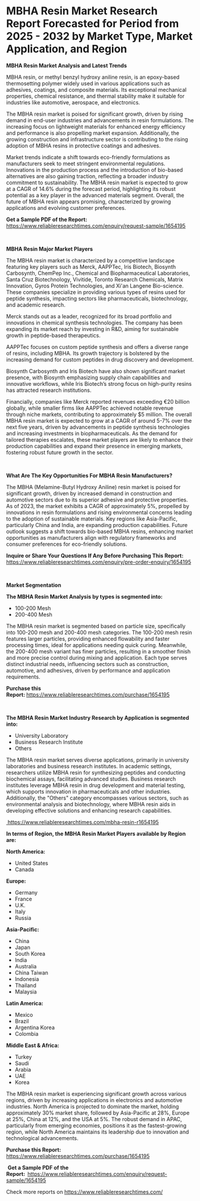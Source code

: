 <p><h1>MBHA Resin Market Research Report Forecasted for Period from 2025 -  2032 by Market Type, Market Application, and Region</h1></p><p><strong>MBHA Resin Market Analysis and Latest Trends</strong></p>
<p><p>MBHA resin, or methyl benzyl hydroxy aniline resin, is an epoxy-based thermosetting polymer widely used in various applications such as adhesives, coatings, and composite materials. Its exceptional mechanical properties, chemical resistance, and thermal stability make it suitable for industries like automotive, aerospace, and electronics.</p><p>The MBHA resin market is poised for significant growth, driven by rising demand in end-user industries and advancements in resin formulations. The increasing focus on lightweight materials for enhanced energy efficiency and performance is also propelling market expansion. Additionally, the growing construction and infrastructure sector is contributing to the rising adoption of MBHA resins in protective coatings and adhesives.</p><p>Market trends indicate a shift towards eco-friendly formulations as manufacturers seek to meet stringent environmental regulations. Innovations in the production process and the introduction of bio-based alternatives are also gaining traction, reflecting a broader industry commitment to sustainability. The MBHA resin market is expected to grow at a CAGR of 14.6% during the forecast period, highlighting its robust potential as a key player in the advanced materials segment. Overall, the future of MBHA resin appears promising, characterized by growing applications and evolving customer preferences.</p></p>
<p><strong>Get a Sample PDF of the Report:&nbsp;</strong> <a href="https://www.reliableresearchtimes.com/enquiry/request-sample/1654195?utm_campaign=3054&utm_medium=2&utm_source=Github&utm_content=ia&utm_term=31032025&utm_id=mbha-resin">https://www.reliableresearchtimes.com/enquiry/request-sample/1654195</a></p>
<p>&nbsp;</p>
<p><strong>MBHA Resin Major Market Players</strong></p>
<p><p>The MBHA resin market is characterized by a competitive landscape featuring key players such as Merck, AAPPTec, Iris Biotech, Biosynth Carbosynth, ChemPep Inc., Chemical and Biopharmaceutical Laboratories, Santa Cruz Biotechnology, Vivitide, Toronto Research Chemicals, Matrix Innovation, Gyros Protein Technologies, and Xi'an Langene Bio-science. These companies specialize in providing various types of resins used for peptide synthesis, impacting sectors like pharmaceuticals, biotechnology, and academic research.</p><p>Merck stands out as a leader, recognized for its broad portfolio and innovations in chemical synthesis technologies. The company has been expanding its market reach by investing in R&D, aiming for sustainable growth in peptide-based therapeutics.</p><p>AAPPTec focuses on custom peptide synthesis and offers a diverse range of resins, including MBHA. Its growth trajectory is bolstered by the increasing demand for custom peptides in drug discovery and development.</p><p>Biosynth Carbosynth and Iris Biotech have also shown significant market presence, with Biosynth emphasizing supply chain capabilities and innovative workflows, while Iris Biotech’s strong focus on high-purity resins has attracted research institutions.</p><p>Financially, companies like Merck reported revenues exceeding €20 billion globally, while smaller firms like AAPPTec achieved notable revenue through niche markets, contributing to approximately $5 million. The overall MBHA resin market is expected to grow at a CAGR of around 5-7% over the next five years, driven by advancements in peptide synthesis technologies and increasing investments in biopharmaceuticals. As the demand for tailored therapies escalates, these market players are likely to enhance their production capabilities and expand their presence in emerging markets, fostering robust future growth in the sector.</p></p>
<p>&nbsp;</p>
<p><strong>What Are The Key Opportunities For MBHA Resin Manufacturers?</strong></p>
<p><p>The MBHA (Melamine-Butyl Hydroxy Aniline) resin market is poised for significant growth, driven by increased demand in construction and automotive sectors due to its superior adhesive and protective properties. As of 2023, the market exhibits a CAGR of approximately 5%, propelled by innovations in resin formulations and rising environmental concerns leading to the adoption of sustainable materials. Key regions like Asia-Pacific, particularly China and India, are expanding production capabilities. Future outlook suggests a shift towards bio-based MBHA resins, enhancing market opportunities as manufacturers align with regulatory frameworks and consumer preferences for eco-friendly solutions.</p></p>
<p><strong>Inquire or Share Your Questions If Any Before Purchasing This Report:</strong> <a href="https://www.reliableresearchtimes.com/enquiry/pre-order-enquiry/1654195?utm_campaign=3054&utm_medium=2&utm_source=Github&utm_content=ia&utm_term=31032025&utm_id=mbha-resin">https://www.reliableresearchtimes.com/enquiry/pre-order-enquiry/1654195</a></p>
<p>&nbsp;</p>
<p><strong>Market Segmentation</strong></p>
<p><strong>The MBHA Resin Market Analysis by types is segmented into:</strong></p>
<p><ul><li>100-200 Mesh</li><li>200-400 Mesh</li></ul></p>
<p><p>The MBHA resin market is segmented based on particle size, specifically into 100-200 mesh and 200-400 mesh categories. The 100-200 mesh resin features larger particles, providing enhanced flowability and faster processing times, ideal for applications needing quick curing. Meanwhile, the 200-400 mesh variant has finer particles, resulting in a smoother finish and more precise control during mixing and application. Each type serves distinct industrial needs, influencing sectors such as construction, automotive, and adhesives, driven by performance and application requirements.</p></p>
<p><strong>Purchase this Report:&nbsp;</strong><a href="https://www.reliableresearchtimes.com/purchase/1654195?utm_campaign=3054&utm_medium=2&utm_source=Github&utm_content=ia&utm_term=31032025&utm_id=mbha-resin">https://www.reliableresearchtimes.com/purchase/1654195</a></p>
<p>&nbsp;</p>
<p><strong>The MBHA Resin Market Industry Research by Application is segmented into:</strong></p>
<p><ul><li>University Laboratory</li><li>Business Research Institute</li><li>Others</li></ul></p>
<p><p>The MBHA resin market serves diverse applications, primarily in university laboratories and business research institutes. In academic settings, researchers utilize MBHA resin for synthesizing peptides and conducting biochemical assays, facilitating advanced studies. Business research institutes leverage MBHA resin in drug development and material testing, which supports innovation in pharmaceuticals and other industries. Additionally, the "Others" category encompasses various sectors, such as environmental analysis and biotechnology, where MBHA resin aids in developing effective solutions and enhancing research capabilities.</p></p>
<p><a href="https://www.reliableresearchtimes.com/mbha-resin-r1654195?utm_campaign=3054&utm_medium=2&utm_source=Github&utm_content=ia&utm_term=31032025&utm_id=mbha-resin">&nbsp;https://www.reliableresearchtimes.com/mbha-resin-r1654195</a></p>
<p><strong>In terms of Region, the MBHA Resin Market Players available by Region are:</strong></p>
<p>
    <p> <strong> North America: </strong>
        <ul>
            <li>United States</li>
            <li>Canada</li>
        </ul>
        </p> 
    <p> <strong> Europe: </strong>
        <ul>
            <li>Germany</li>
            <li>France</li>
            <li>U.K.</li>
            <li>Italy</li>
            <li>Russia</li>
        </ul>
        </p> 
    <p> <strong> Asia-Pacific: </strong>
        <ul>
            <li>China</li>
            <li>Japan</li>
            <li>South Korea</li>
            <li>India</li>
            <li>Australia</li>
            <li>China Taiwan</li>
            <li>Indonesia</li>
            <li>Thailand</li>
            <li>Malaysia</li>
        </ul>
        </p> 
    <p> <strong> Latin America: </strong>
        <ul>
            <li>Mexico</li>
            <li>Brazil</li>
            <li>Argentina Korea</li>
            <li>Colombia</li>
        </ul>
        </p> 
    <p> <strong> Middle East & Africa: </strong>
        <ul>
            <li>Turkey</li>
            <li>Saudi</li>
            <li>Arabia</li>
            <li>UAE</li>
            <li>Korea</li>
        </ul>
    </p>
    </p>
<p><p>The MBHA resin market is experiencing significant growth across various regions, driven by increasing applications in electronics and automotive industries. North America is projected to dominate the market, holding approximately 30% market share, followed by Asia-Pacific at 28%, Europe at 25%, China at 12%, and the USA at 5%. The robust demand in APAC, particularly from emerging economies, positions it as the fastest-growing region, while North America maintains its leadership due to innovation and technological advancements.</p></p>
<p><strong>Purchase this Report: </strong><a href="https://www.reliableresearchtimes.com/purchase/1654195?utm_campaign=3054&utm_medium=2&utm_source=Github&utm_content=ia&utm_term=31032025&utm_id=mbha-resin">https://www.reliableresearchtimes.com/purchase/1654195</a></p>
<p>&nbsp;<strong>Get a Sample PDF of the Report:&nbsp;&nbsp;</strong><a href="https://www.reliableresearchtimes.com/enquiry/request-sample/1654195?utm_campaign=3054&utm_medium=2&utm_source=Github&utm_content=ia&utm_term=31032025&utm_id=mbha-resin">https://www.reliableresearchtimes.com/enquiry/request-sample/1654195</a></p>
<p><strong></strong></p>
<p>Check more reports on <a href="https://www.reliableresearchtimes.com/?utm_campaign=3054&utm_medium=2&utm_source=Github&utm_content=ia&utm_term=31032025&utm_id=mbha-resin">https://www.reliableresearchtimes.com/</a></p>